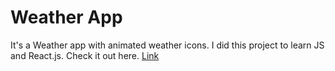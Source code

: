 # Weather App
It's a Weather app with animated weather icons. I did this project to learn JS and React.js. 
Check it out here.
<a href="https://masoudnazarii.github.io/Weather-App/">Link</a>
